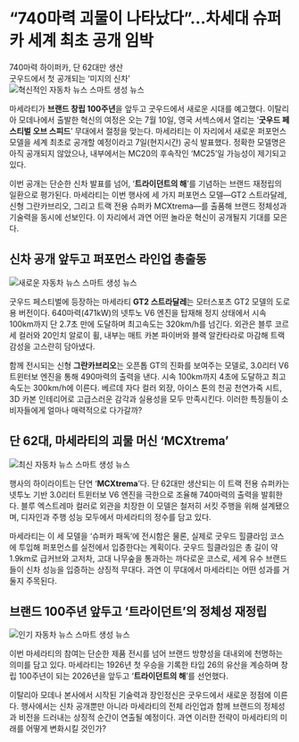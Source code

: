 <h1>“740마력 괴물이 나타났다”…차세대 슈퍼카 세계 최초 공개 임박</h1>

<div class='vertical-bar-text'>740마력 하이퍼카, 단 62대만 생산<br>굿우드에서 첫 공개되는 ‘미지의 신차’</div><img src="IMG_URL_1" alt="혁신적인 자동차 뉴스 스마트 생성 뉴스"/><p>마세라티가 <strong>브랜드 창립 100주년</strong>을 앞두고 굿우드에서 새로운 시대를 예고했다. 이탈리아 모데나에서 출발한 혁신의 여정은 오는 7월 10일, 영국 서섹스에서 열리는 ‘<strong>굿우드 페스티벌 오브 스피드</strong>’ 무대에서 절정을 맞는다. 마세라티는 이 자리에서 새로운 퍼포먼스 모델을 세계 최초로 공개할 예정이라고 7일(현지시간) 공식 발표했다. 정확한 모델명은 아직 공개되지 않았으나, 내부에서는 MC20의 후속작인 ‘MC25’일 가능성이 제기되고 있다.</p><p>이번 공개는 단순한 신차 발표를 넘어, ‘<strong>트라이던트의 해</strong>’를 기념하는 브랜드 재정립의 일환으로 평가된다. 마세라티는 이번 행사에 세 가지 퍼포먼스 모델—GT2 스트라달레, 신형 그란카브리오, 그리고 트랙 전용 슈퍼카 MCXtrema—를 출품해 브랜드 정체성과 기술력을 동시에 선보인다. 이 자리에서 과연 어떤 놀라운 혁신이 공개될지 기대를 모은다.</p><h2>신차 공개 앞두고 퍼포먼스 라인업 총출동</h2><img src="IMG_URL_2" alt="새로운 자동차 뉴스 스마트 생성 뉴스"/><p>굿우드 페스티벌에 등장하는 마세라티 <strong>GT2 스트라달레</strong>는 모터스포츠 GT2 모델의 도로용 버전이다. 640마력(471kW)의 넷투노 V6 엔진을 탑재해 정지 상태에서 시속 100km까지 단 2.7초 만에 도달하며 최고속도는 320km/h를 넘긴다. 외관은 블루 코르세 컬러와 20인치 알로이 휠, 내부는 매트 카본 파이버와 블랙 알칸타라로 마감해 트랙 감성을 고스란히 담아냈다.</p><p>함께 전시되는 신형 <strong>그란카브리오</strong>는 오픈톱 GT의 진화를 보여주는 모델로, 3.0리터 V6 트윈터보 엔진을 통해 490마력의 출력을 낸다. 시속 100km까지 4초에 도달하고 최고속도는 300km/h에 이른다. 베르데 자다 컬러 외장, 아이스 톤의 천공 천연가죽 시트, 3D 카본 인테리어로 고급스러운 감각과 실용성을 모두 만족시킨다. 이러한 특징들이 소비자들에게 얼마나 매력적으로 다가갈까?</p><h2>단 62대, 마세라티의 괴물 머신 ‘MCXtrema’</h2><img src="IMG_URL_3" alt="최신 자동차 뉴스 스마트 생성 뉴스"/><p>행사의 하이라이트는 단연 ‘<strong>MCXtrema</strong>’다. 단 62대만 생산되는 이 트랙 전용 슈퍼카는 넷투노 기반 3.0리터 트윈터보 V6 엔진을 극한으로 조율해 740마력의 출력을 발휘한다. 블루 엑스트레마 컬러로 외관을 치장한 이 모델은 철저히 서킷 주행을 위해 설계됐으며, 디자인과 주행 성능 모두에서 마세라티의 정수를 담고 있다.</p><p>마세라티는 이 세 모델을 ‘슈퍼카 패독’에 전시함은 물론, 실제로 굿우드 힐클라임 코스에 투입해 퍼포먼스를 실전에서 입증한다는 계획이다. 굿우드 힐클라임은 총 길이 약 1.9km로 급커브와 고저차, 고대 나무숲을 통과하는 까다로운 코스로, 세계 유수 브랜드들이 신차 성능을 입증하는 상징적 무대다. 과연 이 무대에서 마세라티는 어떤 성과를 거둘지 주목된다.</p><h2>브랜드 100주년 앞두고 ‘트라이던트’의 정체성 재정립</h2><img src="IMG_URL_4" alt="인기 자동차 뉴스 스마트 생성 뉴스"/><p>이번 마세라티의 참여는 단순한 제품 전시를 넘어 브랜드 방향성을 대내외에 천명하는 의미를 담고 있다. 마세라티는 1926년 첫 우승을 기록한 타입 26의 유산을 계승하며 창립 100주년이 되는 2026년을 앞두고 ‘<strong>트라이던트의 해</strong>’를 선언했다.</p><p>이탈리아 모데나 본사에서 시작된 기술력과 장인정신은 굿우드에서 새로운 정점에 이른다. 행사에서는 신차 공개뿐만 아니라 마세라티의 전체 라인업과 함께 브랜드의 정체성과 비전을 드러내는 상징적 순간이 연출될 예정이다. 과연 이러한 전략이 마세라티의 미래를 어떻게 변화시킬 것인가?</p>
